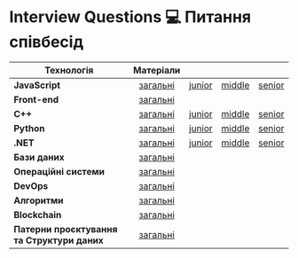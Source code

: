 # Interview Questions 💻 Питання співбесід

| Технологія        |     Матеріали       |   |  |  |
| ------------- | :-------------: | :----: | :----: | :----: |
| **JavaScript**      | [загальні](/iq/javascript/bonus-js.md) | [junior](/iq/javascript/junior.md) | [middle](/iq/javascript/middle.md) | [senior](/iq/javascript/senior.md) |
| **Front-end**      | [загальні](/iq/javascript/frontend.md) 
| **С++**      | [загальні](/iq/cpp/bonus.md) | [junior](/iq/cpp/junior-cpp.md) | [middle](/iq/cpp/middle-cpp.md) | [senior](/iq/cpp/senior-cpp.md) |
| **Python**      | [загальні](/iq/python/bonus-py.md) | [junior](/iq/python/junior-py.md) | [middle](/iq/python/middle-py.md) | [senior](/iq/python/senior-py.md) |
| **.NET**      | [загальні](/iq/net/bonus-net.md)| [junior](/iq/net/junior-net.md) | [middle](/iq/net/middle-net.md) | [senior](/iq/net/senior-net.md) |
| **Бази даних**      | [загальні](/iq/db/bonus-db.md) | |  |  | 
| **Операційні системи**      | [загальні](/iq/os/bonus-os.md) |  |  | |
| **DevOps**      | [загальні](/iq/etc/dev-ops.md) |  |  | |
| **Алгоритми**      | [загальні](/iq/etc/algorithms.md) |  |  | |
| **Blockchain**      | [загальні](/iq/etc/blockchain.md) |  |  | |
| **Патерни проєктування та Структури даних**      | [загальні](/iq/etc/design-patterns.md) |  |  | |
